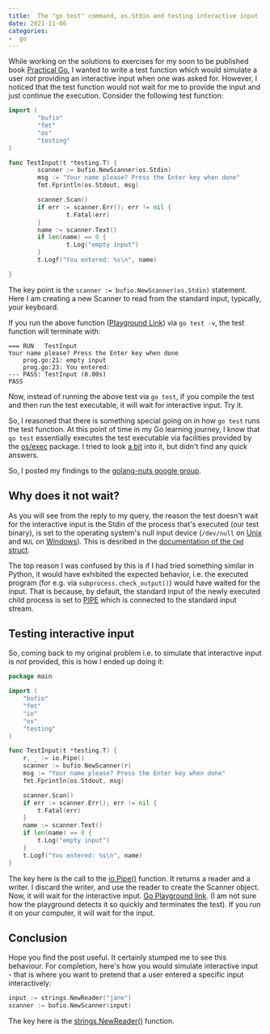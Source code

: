 ```yaml
---
title:  The "go test" command, os.Stdin and testing interactive input
date: 2021-11-06
categories:
-  go
---
```


While working on the solutions to exercises for my soon to be published book [Practical Go](https://practicalgobook.net/), 
I wanted to write a test function which would simulate a user *not* providing an interactive input when one was asked for. 
However, I noticed that the test function would not wait for me to provide the input and just continue the execution. 
Consider the following test function:

```go
import (
        "bufio"
        "fmt"
        "os"
        "testing"
)

func TestInput(t *testing.T) {
        scanner := bufio.NewScanner(os.Stdin)
        msg := "Your name please? Press the Enter key when done"
        fmt.Fprintln(os.Stdout, msg)

        scanner.Scan()
        if err := scanner.Err(); err != nil {
                t.Fatal(err)
        }
        name := scanner.Text()
        if len(name) == 0 {
                t.Log("empty input")
        }
        t.Logf("You entered: %s\n", name)

}
```

The key point is the `scanner := bufio.NewScanner(os.Stdin)` statement. Here I am creating a new Scanner to read
from the standard input, typically, your keyboard.

If you run the above function ([Playground Link](https://play.golang.org/p/-8VayZKyaHY)) via `go test -v`, the test function will
terminate with:

```
=== RUN   TestInput
Your name please? Press the Enter key when done
    prog.go:21: empty input
    prog.go:23: You entered: 
--- PASS: TestInput (0.00s)
PASS
```

Now, instead of running the above test via `go test`, if you compile the test and then run the test executable, it will wait for interactive input.
Try it.

So, I reasoned that there is something special going on in how `go test` runs the test function. At this point of time in my Go learning
journey, I know that `go test` essentially executes the test executable via facilities provided by the [os/exec](https://pkg.go.dev/os/exec)
package. I tried to look [a bit](https://github.com/golang/go/blob/c7f2f51fed15b410dea5f608420858b401887d0a/src/cmd/go/internal/test/test.go) into it, 
but didn't find any quick answers. 

So, I posted my findings to the [golang-nuts google group](https://groups.google.com/g/golang-nuts/c/24pL7iQbx64/m/ZHQugkOLAgAJ).

## Why does it not wait?

As you will see from the reply to my query, the reason the test doesn't wait for the interactive input is the Stdin of the process
that's executed (our test binary), is set to the operating system's null input device (`/dev/null` on [Unix](https://cs.opensource.google/go/go/+/refs/tags/go1.17.3:src/os/file_unix.go;l=202)
and `NUL` on [Windows](https://cs.opensource.google/go/go/+/refs/tags/go1.17.3:src/os/file_windows.go;l=98)). This
is desribed in the [documentation of the `Cmd` struct](https://github.com/golang/go/blob/c7f2f51fed15b410dea5f608420858b401887d0a/src/os/exec/exec.go#L98).

The top reason I was confused by this is if I had tried something similar in Python, it would have exhibited the expected behavior, i.e. 
the executed program (for e.g. via `subprocess.check_output()`) would have waited for the input. That is because, by default, the
standard input of the newly executed child process is set to [PIPE](https://docs.python.org/3/library/subprocess.html#subprocess.PIPE) 
which is connected to the standard input stream.

## Testing interactive input

So, coming back to my original problem i.e. to simulate that interactive input is *not* provided, this is how I ended
up doing it:

```go
package main

import (
	"bufio"
	"fmt"
	"io"
	"os"
	"testing"
)

func TestInput(t *testing.T) {
	r, _ := io.Pipe()
	scanner := bufio.NewScanner(r)
	msg := "Your name please? Press the Enter key when done"
	fmt.Fprintln(os.Stdout, msg)

	scanner.Scan()
	if err := scanner.Err(); err != nil {
		t.Fatal(err)
	}
	name := scanner.Text()
	if len(name) == 0 {
		t.Log("empty input")
	}
	t.Logf("You entered: %s\n", name)
}
```

The key here is the call to the [io.Pipe()](https://pkg.go.dev/io#Pipe) function. It returns a reader and a writer. I discard the writer, and use the reader
to create the Scanner object. Now, it will wait for the interactive input. [Go Playground link](https://play.golang.org/p/h3_CPMDplJv).
(I am not sure how the playground detects it so quickly and terminates the test). If you run it on your computer, it will wait for
the input.


## Conclusion

Hope you find the post useful. It certainly stumped me to see this behaviour. For completion, here's how you would simulate interactive input - 
that is where you want to pretend that a user entered a specific input interactively:

```go
input := strings.NewReader("jane")
scanner := bufio.NewScanner(input)
```

The key here is the [strings.NewReader()](https://pkg.go.dev/strings#NewReader) function.
